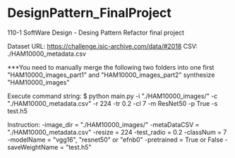 # DesignPattern_FinalProject
110-1 SoftWare Design - Desing Pattern Refactor final project

Dataset URL: https://challenge.isic-archive.com/data/#2018
CSV: ./HAM10000_metadata.csv

***You need to manually merge the following two folders into one first
"HAM10000_images_part1" and "HAM10000_images_part2" synthesize "HAM10000_images"

Execute command string:
$ python main.py -i "./HAM10000_images/" -c "./HAM10000_metadata.csv" -r 224 -tr 0.2 -cl 7 -m ResNet50 -p True -s test.h5

Instruction:
-image_dir = "./HAM10000_images/"
-metaDataCSV = "./HAM10000_metadata.csv"
-resize = 224
-test_radio = 0.2
-classNum = 7
-modelName = "vgg16", "resnet50" or "efnb0"
-pretrained = True or False
-saveWeightName = "test.h5"
